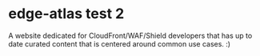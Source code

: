 # edge-atlas test 2

A website dedicated for CloudFront/WAF/Shield developers that has up to date curated content that is centered around common use cases. :)
